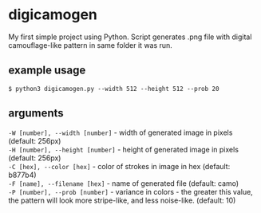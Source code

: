 # digicamogen
My first simple project using Python. Script generates .png file with digital camouflage-like pattern in same folder it was run. 

## example usage
```
$ python3 digicamogen.py --width 512 --height 512 --prob 20
```

## arguments
`-W [number], --width [number]` - width of generated image in pixels (default: 256px)  
`-H [number], --height [number]` - height of generated image in pixels (default: 256px)  
`-C [hex], --color [hex]` - color of strokes in image in hex (default: b877b4)  
`-F [name], --filename [hex]` - name of generated file (default: camo)  
`-P [number], --prob [number]` - variance in colors - the greater this value, the pattern will look more stripe-like, and less noise-like. (default: 10)  
